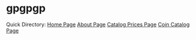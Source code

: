 # gpgpgp
Quick Directory:
[Home Page](/home.html)
[About Page](/about.html)
[Catalog Prices Page](/prices.html)
[Coin Catalog Page](/coin.html)